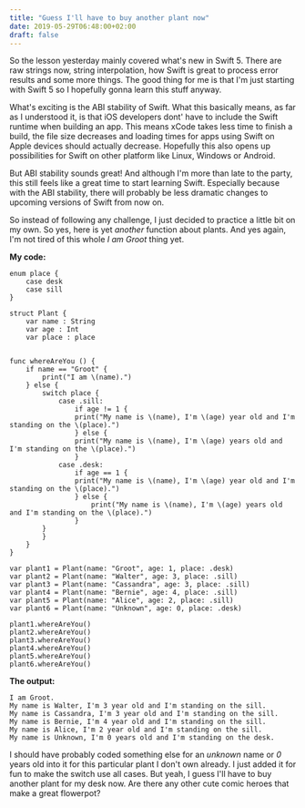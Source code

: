 ```yaml
---
title: "Guess I'll have to buy another plant now"
date: 2019-05-29T06:48:00+02:00
draft: false
---
```


So the lesson yesterday mainly covered what's new in Swift 5. There are raw strings now, string interpolation, how Swift is great to process error results and some more things. The good thing for me is that I'm just starting with Swift 5 so I hopefully gonna learn this stuff anyway.

What's exciting is the ABI stability of Swift. What this basically means, as far as I understood it, is that iOS developers dont' have to include the Swift runtime when building an app. This means xCode takes less time to finish a build, the file size decreases and loading times for apps using Swift on Apple devices should actually decrease. Hopefully this also opens up possibilities for Swift on other platform like Linux, Windows or Android.

But ABI stability sounds great! And although I'm more than late to the party, this still feels like a great time to start learning Swift. Especially because with the ABI stability, there will probably be less dramatic changes to upcoming versions of Swift from now on.

So instead of following any challenge, I just decided to practice a little bit on my own. So yes, here is yet _another_ function about plants. And yes again, I'm not tired of this whole _I am Groot_ thing yet.

**My code:**

```
enum place {
    case desk
    case sill
}

struct Plant {
    var name : String
    var age : Int
    var place : place


func whereAreYou () {
    if name == "Groot" {
        print("I am \(name).")
    } else {
        switch place {
            case .sill:
                if age != 1 {
                print("My name is \(name), I'm \(age) year old and I'm standing on the \(place).")
                } else {
                print("My name is \(name), I'm \(age) years old and I'm standing on the \(place).")
                }
            case .desk:
                if age == 1 {
                print("My name is \(name), I'm \(age) year old and I'm standing on the \(place).")
                } else {
                    print("My name is \(name), I'm \(age) years old and I'm standing on the \(place).")
                }
        }
        }
    }
}

var plant1 = Plant(name: "Groot", age: 1, place: .desk)
var plant2 = Plant(name: "Walter", age: 3, place: .sill)
var plant3 = Plant(name: "Cassandra", age: 3, place: .sill)
var plant4 = Plant(name: "Bernie", age: 4, place: .sill)
var plant5 = Plant(name: "Alice", age: 2, place: .sill)
var plant6 = Plant(name: "Unknown", age: 0, place: .desk)

plant1.whereAreYou()
plant2.whereAreYou()
plant3.whereAreYou()
plant4.whereAreYou()
plant5.whereAreYou()
plant6.whereAreYou()
```

**The output:**

```
I am Groot.
My name is Walter, I'm 3 year old and I'm standing on the sill.
My name is Cassandra, I'm 3 year old and I'm standing on the sill.
My name is Bernie, I'm 4 year old and I'm standing on the sill.
My name is Alice, I'm 2 year old and I'm standing on the sill.
My name is Unknown, I'm 0 years old and I'm standing on the desk.
```

I should have probably coded something else for an _unknown_ name or _0_ years old into it for this particular plant I don't own already. I just added it for fun to make the switch use all cases. But yeah, I guess I'll have to buy another plant for my desk now. Are there any other cute comic heroes that make a great flowerpot?